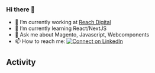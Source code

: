 ### Hi there 👋
- 🔭 I’m currently working at [Reach Digital](https://www.reachdigital.nl/)
- 🌱 I’m currently learning React/NextJS
- 💬 Ask me about Magento, Javascript, Webcomponents
- 📫 How to reach me: [![Connect on LinkedIn](https://img.shields.io/badge/--linkedin?label=LinkedIn&logo=LinkedIn&style=social)](https://www.linkedin.com/in/nickdek)

## Activity
<!-- START_SECTION:activity-->
